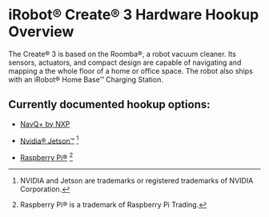 # iRobot® Create® 3 Hardware Hookup Overview
The Create® 3 is based on the Roomba®, a robot vacuum cleaner.
Its sensors, actuators, and compact design are capable of navigating and mapping a the whole floor of a home or office space.
The robot also ships with an iRobot® Home Base™ Charging Station.

## Currently documented hookup options:

* [NavQ+ by NXP](../navqplus_hookup/)

* [Nvidia® Jetson™](../jetson_hookup/) [^1]

* [Raspberry Pi®](../rpi_hookup/) [^2]



[^1]: NVIDIA and Jetson are trademarks or registered trademarks of NVIDIA Corporation.
[^2]: Raspberry Pi® is a trademark of Raspberry Pi Trading.
[^3]: All other trademarks mentioned are the property of their respective owners.